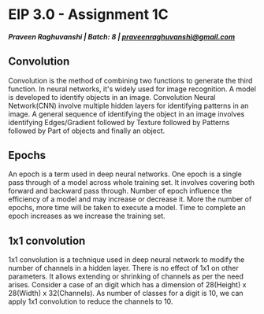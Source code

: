 # EIP 3.0 - Assignment 1C

##### Praveen Raghuvanshi | Batch: 8 | praveenraghuvanshi@gmail.com

## Convolution

Convolution is the method of combining two functions to generate the third function. In neural networks, it's widely used for image recognition. A model is developed to identify objects in an image. Convolution Neural Network(CNN) involve multiple hidden layers for identifying patterns in an image. A general sequence of identifying the object in an image involves identifying Edges/Gradient followed by Texture followed by Patterns followed by Part of objects and finally an object.

## Epochs

An epoch is a term used in deep neural networks. One epoch is a single pass through of a model across whole training set. It involves covering both forward and backward pass through. Number of epoch influence the efficiency of a model and may increase or decrease it. More the number of epochs, more time will be taken to execute a model. Time to complete an epoch increases as we increase the training set.

## 1x1 convolution

1x1 convolution is a technique used in deep neural network to modify the number of channels in a hidden layer.  There is no effect of 1x1 on other parameters. It allows extending  or shrinking of channels as per the need arises. Consider a case of an digit which has a dimension of 28(Height) x 28(Width) x 32(Channels). As number of classes for a digit is 10, we can apply 1x1 convolution to reduce the channels to 10. 